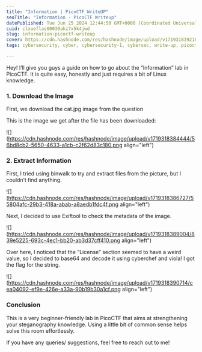 ```yaml
---
title: "Information | PicoCTF WriteUP"
seoTitle: "Information - PicoCTF Writeup"
datePublished: Tue Jun 25 2024 12:44:50 GMT+0000 (Coordinated Universal Time)
cuid: clxueflas00030akz7x5k4jwd
slug: information-picoctf-writeup
cover: https://cdn.hashnode.com/res/hashnode/image/upload/v1719318392165/a54e1d99-8338-4326-866c-2092298c1e88.png
tags: cybersecurity, cyber, cybersecurity-1, cybersec, write-up, picoctf, exiftool, ctf-writeup, binwalk, cyber-2

---
```


Hey! I’ll give you guys a guide on how to go about the “Information” lab in PicoCTF. It is quite easy, honestly and just requires a bit of Linux knowledge.

### 1\. Download the Image

First, we download the cat.jpg image from the question

This is the image we get after the file has been downloaded:

![](https://cdn.hashnode.com/res/hashnode/image/upload/v1719318384444/56bd8cb2-5650-4633-a1cb-c2f62d83c180.png align="left")

### 2\. Extract Information

First, I tried using binwalk to try and extract files from the picture, but I couldn’t find anything.

![](https://cdn.hashnode.com/res/hashnode/image/upload/v1719318386727/55804afc-29b3-418a-abab-a8aedb1fdc4f.png align="left")

Next, I decided to use Exiftool to check the metadata of the image.

![](https://cdn.hashnode.com/res/hashnode/image/upload/v1719318389004/839e5225-693c-4ec1-bb20-ab3d37cff410.png align="left")

Over here, I noticed that the “License” section seemed to have a weird value, so I decided to base64 and decode it using cyberchef and viola! I got the flag for the string.

![](https://cdn.hashnode.com/res/hashnode/image/upload/v1719318390714/cea04092-ef9e-426e-a33a-90b19b30a1cf.png align="left")

### Conclusion

This is a very beginner-friendly lab in PicoCTF that aims at strengthening your steganography knowledge. Using a little bit of common sense helps solve this room effortlessly.

If you have any queries/ suggestions, feel free to reach out to me!